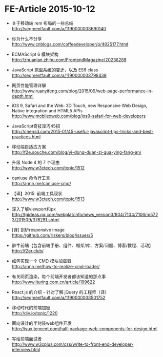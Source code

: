 # FE-Article 2015-10-12

- 关于移动端 rem 布局的一些总结  
http://segmentfault.com/a/1190000003690140

- 你为什么不分享  
http://www.cnblogs.com/coffeedeveloper/p/4825177.html

- ECMAScript 6 模块架构  
http://zhuanlan.zhihu.com/FrontendMagazine/20238288

- JavaScript 原型系统的变迁，以及 ES6 class  
http://segmentfault.com/a/1190000003798438

- 网页性能管理详解  
http://www.ruanyifeng.com/blog/2015/09/web-page-performance-in-depth.html

- iOS 9, Safari and the Web: 3D Touch, new Responsive Web Design, Native integration and HTML5 APIs  
http://www.mobilexweb.com/blog/ios9-safari-for-web-developers

- JavaScript奇技淫巧45招  
http://chensd.com/2015-01/45-useful-javascript-tips-tricks-and-best-practices.html

- 移动端自适应方案  
http://f2e.souche.com/blog/yi-dong-duan-zi-gua-ying-fang-an/

- 升级 Node 4 的 7 个理由  
http://www.w3ctech.com/topic/1512

- caniuse 命令行工具  
http://annn.me/caniuse-cmd/

- 【译】2015: 前端工具现状  
http://www.w3ctech.com/topic/1513

- 深入了解viewport和px  
http://tgideas.qq.com/webplat/info/news_version3/804/7104/7106/m5723/201509/376281.shtml

- [译] 剖析responsive image  
https://github.com/riskers/blog/issues/5

- 醉牛前端【包含前端手册、组件、框架/库、方案/问题、博客/教程、活动】   
http://f2er.club/

- 如何实现一个 CMD 模块加载器  
http://annn.me/how-to-realize-cmd-loader/

- 有关网页渲染，每个前端开发者都该知道的那点事  
http://www.ituring.com.cn/article/199622

- React.js 的介绍 - 针对了解 jQuery 的工程师（译）  
http://segmentfault.com/a/1190000003501752

- 移动时代的前端加密  
http://div.io/topic/1220

- 面向设计的半封装web组件开发  
http://isux.tencent.com/half-package-web-components-for-design.html

- 写给前端面试者  
http://www.w3cplus.com/css/write-to-front-end-developer-interview.html
